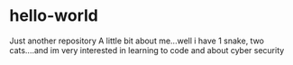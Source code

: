 # hello-world
Just another repository
A little bit about me...well i have 1 snake, two cats....and im very interested in learning to code and about cyber security
